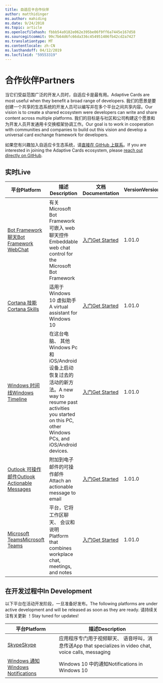 ```yaml
---
title: 自适应卡合作伙伴
author: matthidinger
ms.author: mahiding
ms.date: 9/24/2018
ms.topic: article
ms.openlocfilehash: fbbb54a9182e062e395be06f9ff6a7445e167d58
ms.sourcegitcommit: 99c7b64d6fc66da336c454951406fb42cd2a7427
ms.translationtype: MT
ms.contentlocale: zh-CN
ms.lasthandoff: 04/12/2019
ms.locfileid: "59553319"
---
```

# <a name="partners"></a><span data-ttu-id="d5d20-102">合作伙伴</span><span class="sxs-lookup"><span data-stu-id="d5d20-102">Partners</span></span> 

<span data-ttu-id="d5d20-103">当它们受益范围广泛的开发人员时，自适应卡是最有用。</span><span class="sxs-lookup"><span data-stu-id="d5d20-103">Adaptive Cards are most useful when they benefit a broad range of developers.</span></span> <span data-ttu-id="d5d20-104">我们的愿景是要创建一个共享的生态系统的开发人员可以编写并在多个平台之间共享内容。</span><span class="sxs-lookup"><span data-stu-id="d5d20-104">Our vision is to create a shared ecosystem were developers can write and share content across multiple platforms.</span></span> <span data-ttu-id="d5d20-105">我们的目标是与社区和公司构建这个愿景和为开发人员开发通用卡交换框架协调工作。</span><span class="sxs-lookup"><span data-stu-id="d5d20-105">Our goal is to work in cooperation with communities and companies to build out this vision and develop a universal card exchange framework for developers.</span></span>

<span data-ttu-id="d5d20-106">如果您有兴趣加入自适应卡生态系统，请[直接在 GitHub 上联系](https://github.com/Microsoft/AdaptiveCards)。</span><span class="sxs-lookup"><span data-stu-id="d5d20-106">If you are interested in joining the Adaptive Cards ecosystem, please [reach out directly on GitHub](https://github.com/Microsoft/AdaptiveCards).</span></span>

## <a name="live"></a><span data-ttu-id="d5d20-107">实时</span><span class="sxs-lookup"><span data-stu-id="d5d20-107">Live</span></span>

<span data-ttu-id="d5d20-108">平台</span><span class="sxs-lookup"><span data-stu-id="d5d20-108">Platform</span></span> | <span data-ttu-id="d5d20-109">描述</span><span class="sxs-lookup"><span data-stu-id="d5d20-109">Description</span></span> | <span data-ttu-id="d5d20-110">文档</span><span class="sxs-lookup"><span data-stu-id="d5d20-110">Documentation</span></span> | <span data-ttu-id="d5d20-111">Version</span><span class="sxs-lookup"><span data-stu-id="d5d20-111">Version</span></span>
---------|-------------|---------------|---------
[<span data-ttu-id="d5d20-112">Bot Framework 聊天</span><span class="sxs-lookup"><span data-stu-id="d5d20-112">Bot Framework WebChat</span></span>](https://github.com/Microsoft/BotFramework-WebChat)  | <span data-ttu-id="d5d20-113">有关 Microsoft Bot Framework 可嵌入 web 聊天控件</span><span class="sxs-lookup"><span data-stu-id="d5d20-113">Embeddable web chat control for the Microsoft Bot Framework</span></span> | [<span data-ttu-id="d5d20-114">入门</span><span class="sxs-lookup"><span data-stu-id="d5d20-114">Get Started</span></span>](https://docs.microsoft.com/en-us/adaptive-cards/get-started/bots) | <span data-ttu-id="d5d20-115">1.0</span><span class="sxs-lookup"><span data-stu-id="d5d20-115">1.0</span></span>
[<span data-ttu-id="d5d20-116">Cortana 技能</span><span class="sxs-lookup"><span data-stu-id="d5d20-116">Cortana Skills</span></span>](https://docs.microsoft.com/en-us/cortana/skills/adaptive-cards) | <span data-ttu-id="d5d20-117">适用于 Windows 10 虚拟助手</span><span class="sxs-lookup"><span data-stu-id="d5d20-117">A virtual assistant for Windows 10</span></span> | [<span data-ttu-id="d5d20-118">入门</span><span class="sxs-lookup"><span data-stu-id="d5d20-118">Get Started</span></span>](https://docs.microsoft.com/en-us/adaptive-cards/get-started/bots) | <span data-ttu-id="d5d20-119">1.0</span><span class="sxs-lookup"><span data-stu-id="d5d20-119">1.0</span></span>
[<span data-ttu-id="d5d20-120">Windows 时间线</span><span class="sxs-lookup"><span data-stu-id="d5d20-120">Windows Timeline</span></span>](https://blogs.windows.com/windowsexperience/2017/12/19/announcing-windows-10-insider-preview-build-17063-pc/) | <span data-ttu-id="d5d20-121">在这台电脑、 其他 Windows Pc 和 iOS/Android 设备上启动恢复过去的活动的新方法。</span><span class="sxs-lookup"><span data-stu-id="d5d20-121">A new way to resume past activities you started on this PC, other Windows PCs, and iOS/Android devices.</span></span> | [<span data-ttu-id="d5d20-122">入门</span><span class="sxs-lookup"><span data-stu-id="d5d20-122">Get Started</span></span>](https://docs.microsoft.com/en-us/adaptive-cards/get-started/windows) | <span data-ttu-id="d5d20-123">1.0</span><span class="sxs-lookup"><span data-stu-id="d5d20-123">1.0</span></span>
[<span data-ttu-id="d5d20-124">Outlook 可操作邮件</span><span class="sxs-lookup"><span data-stu-id="d5d20-124">Outlook Actionable Messages</span></span>](https://docs.microsoft.com/en-us/outlook/actionable-messages/)  | <span data-ttu-id="d5d20-125">附加到电子邮件的可操作邮件</span><span class="sxs-lookup"><span data-stu-id="d5d20-125">Attach an actionable message to email</span></span> | [<span data-ttu-id="d5d20-126">入门</span><span class="sxs-lookup"><span data-stu-id="d5d20-126">Get Started</span></span>](https://docs.microsoft.com/en-us/outlook/actionable-messages/) | <span data-ttu-id="d5d20-127">1.0</span><span class="sxs-lookup"><span data-stu-id="d5d20-127">1.0</span></span>
[<span data-ttu-id="d5d20-128">Microsoft Teams</span><span class="sxs-lookup"><span data-stu-id="d5d20-128">Microsoft Teams</span></span>](https://products.office.com/en-US/microsoft-teams/group-chat-software) | <span data-ttu-id="d5d20-129">平台，它将工作区聊天、 会议和说明</span><span class="sxs-lookup"><span data-stu-id="d5d20-129">Platform that combines workplace chat, meetings, and notes</span></span> | [<span data-ttu-id="d5d20-130">入门</span><span class="sxs-lookup"><span data-stu-id="d5d20-130">Get Started</span></span>](https://docs.microsoft.com/en-us/microsoftteams/platform/concepts/cards/cards-reference#adaptive-card) | <span data-ttu-id="d5d20-131">1.0</span><span class="sxs-lookup"><span data-stu-id="d5d20-131">1.0</span></span>

## <a name="in-development"></a><span data-ttu-id="d5d20-132">在开发过程中</span><span class="sxs-lookup"><span data-stu-id="d5d20-132">In Development</span></span>

<span data-ttu-id="d5d20-133">以下平台在活动开发阶段，一旦准备好发布。</span><span class="sxs-lookup"><span data-stu-id="d5d20-133">The following platforms are under active development and will be released as soon as they are ready.</span></span> <span data-ttu-id="d5d20-134">请持续关注有关更新 ！</span><span class="sxs-lookup"><span data-stu-id="d5d20-134">Stay tuned for updates!</span></span>

<span data-ttu-id="d5d20-135">平台</span><span class="sxs-lookup"><span data-stu-id="d5d20-135">Platform</span></span> | <span data-ttu-id="d5d20-136">描述</span><span class="sxs-lookup"><span data-stu-id="d5d20-136">Description</span></span> 
---------|------------
[<span data-ttu-id="d5d20-137">Skype</span><span class="sxs-lookup"><span data-stu-id="d5d20-137">Skype</span></span>](https://www.skype.com/en/)  | <span data-ttu-id="d5d20-138">应用程序专门用于视频聊天、 语音呼叫，消息传送</span><span class="sxs-lookup"><span data-stu-id="d5d20-138">App that specializes in video chat, voice calls, messaging</span></span> 
[<span data-ttu-id="d5d20-139">Windows 通知</span><span class="sxs-lookup"><span data-stu-id="d5d20-139">Windows Notifications</span></span>](https://docs.microsoft.com/en-us/windows/uwp/design/shell/tiles-and-notifications/adaptive-interactive-toasts)  | <span data-ttu-id="d5d20-140">Windows 10 中的通知</span><span class="sxs-lookup"><span data-stu-id="d5d20-140">Notifications in Windows 10</span></span>




